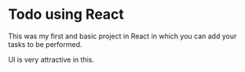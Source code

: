 # Todo using React

This was my first and basic project in React in which you can add your tasks to be performed.

UI is very attractive in this. 










































































